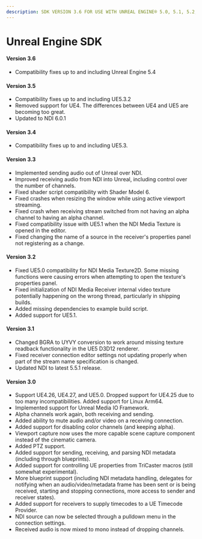```yaml
---
description: SDK VERSION 3.6 FOR USE WITH UNREAL ENGINE® 5.0, 5.1, 5.2, 5.3, AND 5.4
---
```


# Unreal Engine SDK

#### **Version 3.6**&#x20;

* Compatibility fixes up to and including Unreal Engine 5.4

#### **Version 3.5**&#x20;

* Compatibility fixes up to and including UE5.3.2&#x20;
* Removed support for UE4. The differences between UE4 and UE5 are becoming too great.&#x20;
* Updated to NDI 6.0.1

#### **Version 3.4**&#x20;

* Compatibility fixes up to and including UE5.3.

#### Version 3.3

* Implemented sending audio out of Unreal over NDI.&#x20;
* Improved receiving audio from NDI into Unreal, including control over the number of channels.&#x20;
* Fixed shader script compatibility with Shader Model 6.&#x20;
* Fixed crashes when resizing the window while using active viewport streaming.&#x20;
* Fixed crash when receiving stream switched from not having an alpha channel to having an alpha channel.&#x20;
* Fixed compatibility issue with UE5.1 when the NDI Media Texture is opened in the editor.&#x20;
* Fixed changing the name of a source in the receiver's properties panel not registering as a change.

#### Version 3.2

* Fixed UE5.0 compatibility for NDI Media Texture2D. Some missing functions were causing errors when attempting to open the texture's properties panel. &#x20;
* Fixed initialization of NDI Media Receiver internal video texture potentially happening on the wrong thread, particularly in shipping builds.&#x20;
* Added missing dependencies to example build script.&#x20;
* Added support for UE5.1.

#### Version 3.1&#x20;

* Changed BGRA to UYVY conversion to work around missing texture readback functionality in the UE5 D3D12 renderer.&#x20;
* Fixed receiver connection editor settings not updating properly when part of the stream name specification is changed. &#x20;
* Updated NDI to latest 5.5.1 release.

#### Version 3.0

* Support UE4.26, UE4.27, and UE5.0. Dropped support for UE4.25 due to too many incompatibilities. Added support for Linux Arm64.&#x20;
* Implemented support for Unreal Media IO Framework. &#x20;
* Alpha channels work again, both receiving and sending.&#x20;
* Added ability to mute audio and/or video on a receiving connection.&#x20;
* Added support for disabling color channels (and keeping alpha).&#x20;
* Viewport capture now uses the more capable scene capture component instead of the cinematic camera. &#x20;
* Added PTZ support. &#x20;
* Added support for sending, receiving, and parsing NDI metadata (including through blueprints). &#x20;
* Added support for controlling UE properties from TriCaster macros (still somewhat experimental). &#x20;
* More blueprint support (including NDI metadata handling, delegates for notifying when an audio/video/metadata frame has been sent or is being received, starting and stopping connections, more access to sender and receiver states). &#x20;
* Added support for receivers to supply timecodes to a UE Timecode Provider. &#x20;
* NDI source can now be selected through a pulldown menu in the connection settings. &#x20;
* Received audio is now mixed to mono instead of dropping channels.
